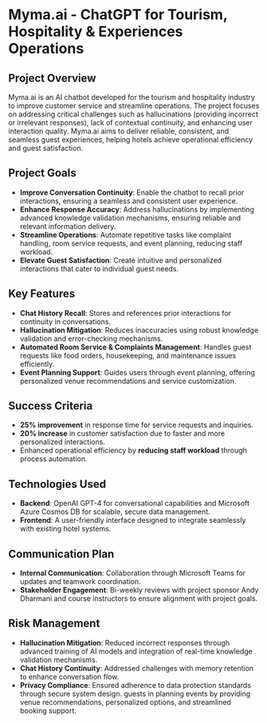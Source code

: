 # Myma.ai - ChatGPT for Tourism, Hospitality & Experiences Operations

## Project Overview
Myma.ai is an AI chatbot developed for the tourism and hospitality industry to improve customer service and streamline operations. The project focuses on addressing critical challenges such as hallucinations (providing incorrect or irrelevant responses), lack of contextual continuity, and enhancing user interaction quality. Myma.ai aims to deliver reliable, consistent, and seamless guest experiences, helping hotels achieve operational efficiency and guest satisfaction.

## Project Goals
- **Improve Conversation Continuity**: Enable the chatbot to recall prior interactions, ensuring a seamless and consistent user experience.  
- **Enhance Response Accuracy**: Address hallucinations by implementing advanced knowledge validation mechanisms, ensuring reliable and relevant information delivery.  
- **Streamline Operations**: Automate repetitive tasks like complaint handling, room service requests, and event planning, reducing staff workload.  
- **Elevate Guest Satisfaction**: Create intuitive and personalized interactions that cater to individual guest needs.

## Key Features
- **Chat History Recall**: Stores and references prior interactions for continuity in conversations.  
- **Hallucination Mitigation**: Reduces inaccuracies using robust knowledge validation and error-checking mechanisms.  
- **Automated Room Service & Complaints Management**: Handles guest requests like food orders, housekeeping, and maintenance issues efficiently.  
- **Event Planning Support**: Guides users through event planning, offering personalized venue recommendations and service customization.  

## Success Criteria
- **25% improvement** in response time for service requests and inquiries.  
- **20% increase** in customer satisfaction due to faster and more personalized interactions.  
- Enhanced operational efficiency by **reducing staff workload** through process automation.  

## Technologies Used
- **Backend**: OpenAI GPT-4 for conversational capabilities and Microsoft Azure Cosmos DB for scalable, secure data management.  
- **Frontend**: A user-friendly interface designed to integrate seamlessly with existing hotel systems.  

## Communication Plan
- **Internal Communication**: Collaboration through Microsoft Teams for updates and teamwork coordination.  
- **Stakeholder Engagement**: Bi-weekly reviews with project sponsor Andy Dharmani and course instructors to ensure alignment with project goals.

## Risk Management
- **Hallucination Mitigation**: Reduced incorrect responses through advanced training of AI models and integration of real-time knowledge validation mechanisms.  
- **Chat History Continuity**: Addressed challenges with memory retention to enhance conversation flow.  
- **Privacy Compliance**: Ensured adherence to data protection standards through secure system design.
 guests in planning events by providing venue recommendations, personalized options, and streamlined booking support.
